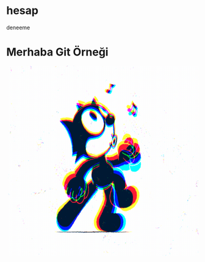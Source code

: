 # hesap
deneeme

<h1>Merhaba Git Örneği</h1
 
<p><img align="right" src="https://github.com/UgurArii/hesap/blob/main/5eeea355389655.59822ff824b72.gif" width="500" height="500"/></p>
